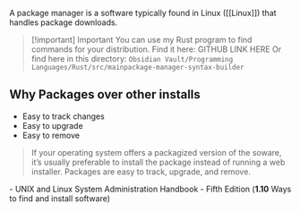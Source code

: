 A package manager is a software typically found in Linux ([[Linux]])  that handles package downloads.

> [!important] Important
> You can use my Rust program to find commands for your distribution. Find it here:
> GITHUB LINK HERE
> Or find here in this directory: `Obsidian Vault/Programming Languages/Rust/src/mainpackage-manager-syntax-builder`

## Why Packages over other installs

- Easy to track changes
- Easy to upgrade
- Easy to remove

> If your operating system offers a packagized version of the soware, it’s usually preferable to install the package instead of running a web installer. Packages are easy to track, upgrade, and remove.

\- UNIX and Linux System Administration Handbook - Fifth Edition (**1.10** Ways to find and install software)
